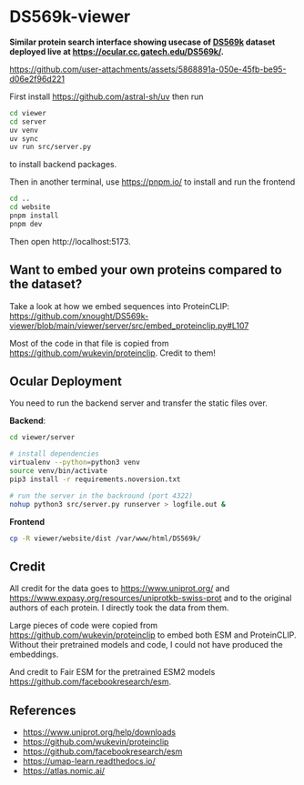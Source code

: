 # DS569k-viewer

**Similar protein search interface showing usecase of [DS569k](https://huggingface.co/datasets/donnyb/569k-protein-embeddings) dataset deployed live at https://ocular.cc.gatech.edu/DS569k/.**

https://github.com/user-attachments/assets/5868891a-050e-45fb-be95-d06e2f96d221



First install https://github.com/astral-sh/uv then run

```bash
cd viewer
cd server
uv venv
uv sync
uv run src/server.py
```

to install backend packages.

Then in another terminal, use https://pnpm.io/ to install and run the frontend

```bash
cd ..
cd website
pnpm install
pnpm dev
```

Then open http://localhost:5173.

## Want to embed your own proteins compared to the dataset?

Take a look at how we embed sequences into ProteinCLIP: https://github.com/xnought/DS569k-viewer/blob/main/viewer/server/src/embed_proteinclip.py#L107

Most of the code in that file is copied from https://github.com/wukevin/proteinclip. Credit to them!

## Ocular Deployment

You need to run the backend server and transfer the static files over.

**Backend**:

```bash
cd viewer/server

# install dependencies 
virtualenv --python=python3 venv  
source venv/bin/activate
pip3 install -r requirements.noversion.txt

# run the server in the backround (port 4322)
nohup python3 src/server.py runserver > logfile.out &
```

**Frontend**

```bash
cp -R viewer/website/dist /var/www/html/DS569k/
```

## Credit

All credit for the data goes to https://www.uniprot.org/ and https://www.expasy.org/resources/uniprotkb-swiss-prot and to the original authors of each protein. I directly took the data from them.

Large pieces of code were copied from https://github.com/wukevin/proteinclip to embed both ESM and ProteinCLIP. Without their pretrained models and code, I could not have produced the embeddings.

And credit to Fair ESM for the pretrained ESM2 models https://github.com/facebookresearch/esm.

## References

- https://www.uniprot.org/help/downloads
- https://github.com/wukevin/proteinclip
- https://github.com/facebookresearch/esm
- https://umap-learn.readthedocs.io/
- https://atlas.nomic.ai/
